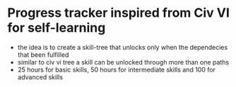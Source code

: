 # Progress tracker inspired from Civ VI for self-learning

- the idea is to create a skill-tree that unlocks only when the dependecies that been fulfilled
- similar to civ vi tree a skill can be unlocked through more than one paths
- 25 hours for basic skills, 50 hours for intermediate skills and 100 for advanced skills
